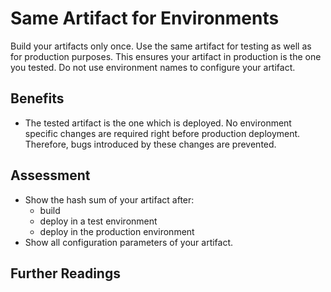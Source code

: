 # Same Artifact for Environments

Build your artifacts only once. Use the same artifact for testing as well as for production purposes. This ensures your artifact in production is the one you tested. Do not use environment names to configure your artifact.

## Benefits

- The tested artifact is the one which is deployed. No environment specific changes are required right before production deployment. Therefore, bugs introduced by these changes are prevented.

## Assessment

- Show the hash sum of your artifact after:
  - build
  - deploy in a test environment
  - deploy in the production environment
- Show all configuration parameters of your artifact.

## Further Readings
